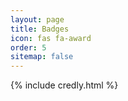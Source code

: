 ```yaml
---
layout: page
title: Badges
icon: fas fa-award
order: 5
sitemap: false
---
```


{% include credly.html %}
